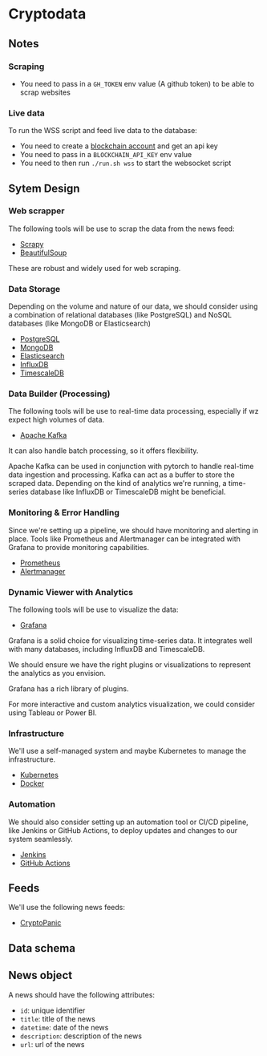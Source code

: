 # Cryptodata

## Notes

### Scraping

- You need to pass in a `GH_TOKEN` env value (A github token) to be able to scrap websites

### Live data

To run the WSS script and feed live data to the database:

- You need to create a [blockchain account](https://www.exchange.blockchain.com) and get an api key
- You need to pass in a `BLOCKCHAIN_API_KEY` env value
- You need to then run `./run.sh wss` to start the websocket script

## Sytem Design

### Web scrapper

The following tools will be use to scrap the data from the news feed:

- [Scrapy](https://scrapy.org/)
- [BeautifulSoup](https://www.crummy.com/software/BeautifulSoup/bs4/doc/)

These are robust and widely used for web scraping.

### Data Storage

Depending on the volume and nature of our data, we should consider using a combination of relational databases (like PostgreSQL) and NoSQL databases (like MongoDB or Elasticsearch)

- [PostgreSQL](https://www.postgresql.org/)
- [MongoDB](https://www.mongodb.com/)
- [Elasticsearch](https://www.elastic.co/)
- [InfluxDB](https://www.influxdata.com/)
- [TimescaleDB](https://www.timescale.com/)

### Data Builder (Processing)

The following tools will be use to real-time data processing, especially if wz expect high volumes of data.

- [Apache Kafka](https://kafka.apache.org/)

It can also handle batch processing, so it offers flexibility.

Apache Kafka can be used in conjunction with pytorch to handle real-time data ingestion and processing.
Kafka can act as a buffer to store the scraped data.
Depending on the kind of analytics we're running, a time-series database like InfluxDB or TimescaleDB might be beneficial.

### Monitoring & Error Handling

Since we're setting up a pipeline, we should have monitoring and alerting in place. Tools like Prometheus and Alertmanager can be integrated with Grafana to provide monitoring capabilities.

- [Prometheus](https://prometheus.io/)
- [Alertmanager](https://prometheus.io/docs/alerting/latest/alertmanager/)

### Dynamic Viewer with Analytics

The following tools will be use to visualize the data:

- [Grafana](https://grafana.com/)

Grafana is a solid choice for visualizing time-series data. It integrates well with many databases, including InfluxDB and TimescaleDB.

We should ensure we have the right plugins or visualizations to represent the analytics as you envision.

Grafana has a rich library of plugins.

For more interactive and custom analytics visualization, we could consider using Tableau or Power BI.

### Infrastructure

We'll use a self-managed system and maybe Kubernetes to manage the infrastructure.

- [Kubernetes](https://kubernetes.io/)
- [Docker](https://www.docker.com/)

### Automation

We should also consider setting up an automation tool or CI/CD pipeline, like Jenkins or GitHub Actions, to deploy updates and changes to our system seamlessly.

- [Jenkins](https://www.jenkins.io/)
- [GitHub Actions](https://github.com)

## Feeds

We'll use the following news feeds:

- [CryptoPanic](https://cryptopanic.com/news/)

## Data schema

## News object

A news should have the following attributes:

- `id`: unique identifier
- `title`: title of the news
- `datetime`: date of the news
- `description`: description of the news
- `url`: url of the news
